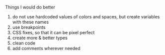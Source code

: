 Things I would do better

1. do not use hardcoded values of colors and spaces, but create variables with these names
2. use breakpoints
3. CSS fixes, so that it can be pixel perfect
4. create more & better types
5. clean code
6. add comments wherever needed
